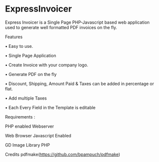 # ExpressInvoicer

Express Invoicer is a Single Page PHP-Javascript based web application used to generate well formatted PDF invoices on the fly.

Features 

• Easy to use. 

• Single Page Application 

• Create Invoice with your company logo. 

• Generate PDF on the fly 

• Discount, Shipping, Amount Paid & Taxes can be added in percentage or flat. 

• Add multiple Taxes 

• Each Every Field in the Template is editable

Requirements :

PHP enabled Webserver

Web Browser Javascript Enabled 

GD Image Library PHP


Credits
pdfmake(https://github.com/bpampuch/pdfmake)

